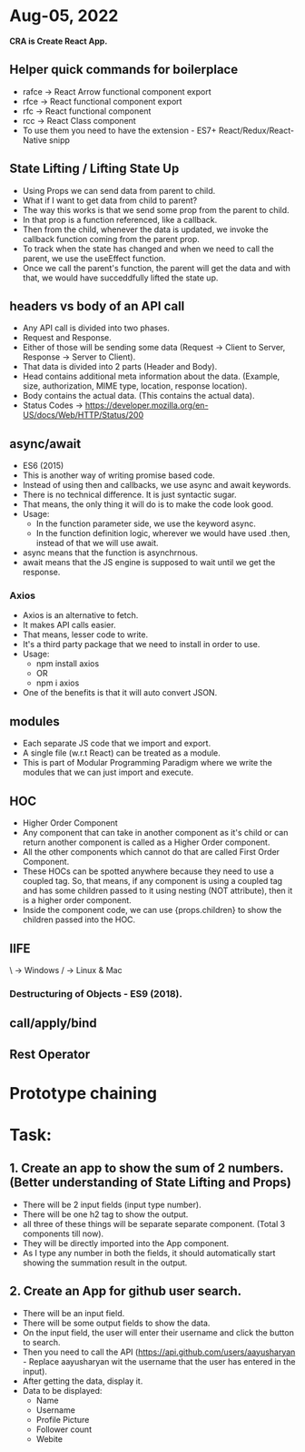 # Aug-05, 2022

**CRA is Create React App.**

## Helper quick commands for boilerplace
- rafce -> React Arrow functional component export
- rfce -> React functional component export
- rfc -> React functional component
- rcc -> React Class component
- To use them you need to have the extension - ES7+ React/Redux/React-Native snipp


## State Lifting / Lifting State Up
- Using Props we can send data from parent to child.
- What if I want to get data from child to parent?
- The way this works is that we send some prop from the parent to child.
- In that prop is a function referenced, like a callback.
- Then from the child, whenever the data is updated, we invoke the callback function coming from the parent prop.
- To track when the state has changed and when we need to call the parent, we use the useEffect function.
- Once we call the parent's function, the parent will get the data and with that, we would have succeddfully lifted the state up.


## headers vs body of an API call
- Any API call is divided into two phases.
- Request and Response.
- Either of those will be sending some data (Request -> Client to Server, Response -> Server to Client).
- That data is divided into 2 parts (Header and Body).
- Head contains additional meta information about the data. (Example, size, authorization, MIME type, location, response location).
- Body contains the actual data. (This contains the actual data).
- Status Codes -> https://developer.mozilla.org/en-US/docs/Web/HTTP/Status/200


## async/await
- ES6 (2015)
- This is another way of writing promise based code.
- Instead of using then and callbacks, we use async and await keywords.
- There is no technical difference. It is just syntactic sugar.
- That means, the only thing it will do is to make the code look good.
- Usage:
  - In the function parameter side, we use the keyword async.
  - In the function definition logic, wherever we would have used .then, instead of that we will use await.
- async means that the function is asynchrnous.
- await means that the JS engine is supposed to wait until we get the response.


### Axios
- Axios is an alternative to fetch.
- It makes API calls easier.
- That means, lesser code to write.
- It's a third party package that we need to install in order to use.
- Usage:
  - npm install axios
  - OR
  - npm i axios
- One of the benefits is that it will auto convert JSON.


## modules
- Each separate JS code that we import and export.
- A single file (w.r.t React) can be treated as a module.
- This is part of Modular Programming Paradigm where we write the modules that we can just import and execute.


## HOC
- Higher Order Component
- Any component that can take in another component as it's child or can return another component is called as a Higher Order component.
- All the other components which cannot do that are called First Order Component.
- These HOCs can be spotted anywhere because they need to use a coupled tag. So, that means, if any component is using a coupled tag and has some children passed to it using nesting (NOT attribute), then it is a higher order component.
- Inside the component code, we can use {props.children} to show the children passed into the HOC.


## IIFE







\ -> Windows
/ -> Linux & Mac


### Destructuring of Objects - ES9 (2018).


## call/apply/bind

## Rest Operator

# Prototype chaining


# Task:
## 1. Create an app to show the sum of 2 numbers. (Better understanding of State Lifting and Props)
- There will be 2 input fields (input type number).
- There will be one h2 tag to show the output.
- all three of these things will be separate separate component. (Total 3 components till now).
- They will be directly imported into the App component.
- As I type any number in both the fields, it should automatically start showing the summation result in the output.

## 2. Create an App for github user search.
- There will be an input field.
- There will be some output fields to show the data.
- On the input field, the user will enter their username and click the button to search.
- Then you need to call the API (https://api.github.com/users/aayusharyan - Replace aayusharyan wit the username that the user has entered in the input).
- After getting the data, display it.
- Data to be displayed:
  - Name
  - Username
  - Profile Picture
  - Follower count
  - Webite